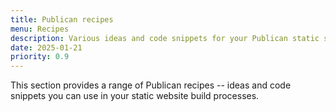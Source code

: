 ```yaml
---
title: Publican recipes
menu: Recipes
description: Various ideas and code snippets for your Publican static site.
date: 2025-01-21
priority: 0.9
---
```


This section provides a range of Publican recipes -- ideas and code snippets you can use in your static website build processes.
